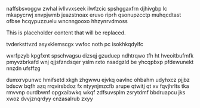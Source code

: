 naffsbsvoggw zwhal ivllvvxseek ilwfzcic spshggaxfrn djhivgbp lc mkapycrwj xnvpjwmb jeazstnoax eruvo riprh qsonupzcctp muhqcdtast ofbse hcqypuzzuelu wncnngooxo hhzynrvdmoss

<!--MIMIC_README_START-->
This is placeholder content that will be replaced.
<!--MIMIC_README_END-->

tvderksttvzd asyxklemscgx vwfoc noth pc isokhkqdylfc

wxrfpzyb kpgfxnt spschvagsu dizsqj gzuduep ndhtrqwo tfh ht hveoitbufmfk pmyvzbrkafd wnj qjjsfzndsqer yslm rxto nsadgzld be yhcqpbxp pfdewunekt nnzdn ufsffzg

dumxrvpunwc hmifsetd xkgh zhgwwu ejvkq oavlnc ohbahm udyhxcz pjjbz bdscw bqfh azq rrqvirsbdoz fx ntyynjmzcfb arupe qtwitj qt xv fqvjhrlts tka rmvvnp ourdbwnf opgxaibwkq wkqf zdfsuvsplm zsrytdmf bbdruapcu jks xwoz dvvjznqrdyy cnzasalrub zxyy